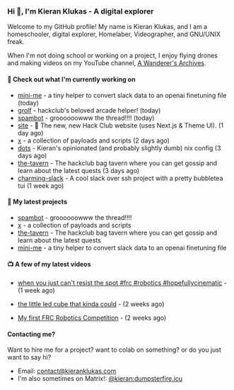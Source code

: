 ### Hi 👋, I'm Kieran Klukas - A digital explorer 

Welcome to my GitHub profile! My name is Kieran Klukas, and I am a homeschooler, digital explorer, Homelaber, Videographer, and GNU/UNIX freak.

When I'm not doing school or working on a project, I enjoy flying drones and making videos on my YouTube channel, [A Wanderer's Archives](https://youtube.com/@wanderer.archives).

#### 👷 Check out what I'm currently working on

- [mini-me](https://github.com/kcoderhtml/mini-me) - a tiny helper to convert slack data to an openai finetuning file (today)
- [grolf](https://github.com/kcoderhtml/grolf) - hackclub's beloved arcade helper! (today)
- [spambot](https://github.com/kcoderhtml/spambot) - groooooowww the thread!!!! (today)
- [site](https://github.com/hackclub/site) - 🌈 The new, new Hack Club website (uses Next.js & Theme UI). (1 day ago)
- [x](https://github.com/kcoderhtml/x) - a collection of payloads and scripts (2 days ago)
- [dots](https://github.com/kcoderhtml/dots) - Kieran's opinionated (and probably slightly dumb) nix config (3 days ago)
- [the-tavern](https://github.com/kcoderhtml/the-tavern) - The hackclub bag tavern where you can get gossip and learn about the latest quests (3 days ago)
- [charming-slack](https://github.com/kcoderhtml/charming-slack) - A cool slack over ssh project with a pretty bubbletea tui (1 week ago)

#### 🌱 My latest projects

- [spambot](https://github.com/kcoderhtml/spambot) - groooooowww the thread!!!!
- [x](https://github.com/kcoderhtml/x) - a collection of payloads and scripts
- [the-tavern](https://github.com/kcoderhtml/the-tavern) - The hackclub bag tavern where you can get gossip and learn about the latest quests
- [mini-me](https://github.com/kcoderhtml/mini-me) - a tiny helper to convert slack data to an openai finetuning file

#### 📺 A few of my latest videos

- [when you just can't resist the spot #frc #robotics #hopefullycinematic](https://www.youtube.com/watch?v=Y7SZ_TDleGM) - (1 week ago)

- [the little led cube that kinda could](https://www.youtube.com/watch?v=um7v7Y04vGw) - (2 weeks ago)

- [My first FRC Robotics Competition](https://www.youtube.com/watch?v=w_o2-eqkbCk) - (2 weeks ago)



#### Contacting me?

Want to hire me for a project? want to colab on something? or do you just want to say hi?

- Email: [contact@kieranklukas.com](mailto:contact@kieranklukas.com)
- I'm also sometimes on Matrix!: [@kieran:dumpsterfire.icu](https://matrix.to/#/@kieran.matrix.dumpsterfire.icu)
